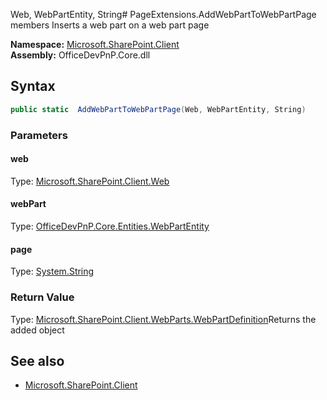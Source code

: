 Web, WebPartEntity, String# PageExtensions.AddWebPartToWebPartPage members
Inserts a web part on a web part page  

**Namespace:** [Microsoft.SharePoint.Client](Microsoft.SharePoint.Client.md)  
**Assembly:** OfficeDevPnP.Core.dll  
## Syntax
```C#
public static  AddWebPartToWebPartPage(Web, WebPartEntity, String)
```
### Parameters
#### web
Type: [Microsoft.SharePoint.Client.Web](Microsoft.SharePoint.Client.Web.md) 
#### 
#### webPart
Type: [OfficeDevPnP.Core.Entities.WebPartEntity](OfficeDevPnP.Core.Entities.WebPartEntity.md) 
#### 
#### page
Type: [System.String](System.String.md) 
#### 
### Return Value
Type: [Microsoft.SharePoint.Client.WebParts.WebPartDefinition](Microsoft.SharePoint.Client.WebParts.WebPartDefinition.md)Returns the added  object
## See also
- [Microsoft.SharePoint.Client](Microsoft.SharePoint.Client.md)
